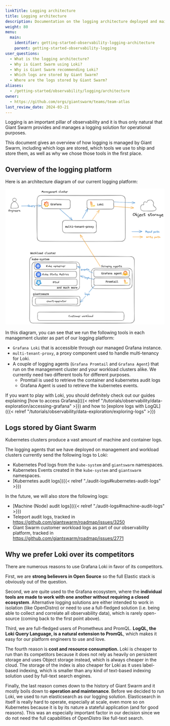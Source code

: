 ```yaml
---
linkTitle: Logging architecture
title: Logging architecture
description: Documentation on the logging architecture deployed and maintained by Giant Swarm.
weight: 80
menu:
  main:
    identifier: getting-started-observability-logging-architecture
    parent: getting-started-observability-logging
user_questions:
  - What is the logging architecture?
  - Why is Giant Swarm using Loki?
  - Why is Giant Swarm recommending Loki?
  - Which logs are stored by Giant Swarm?
  - Where are the logs stored by Giant Swarm?
aliases:
  - /getting-started/observability/logging/architecture
owner:
  - https://github.com/orgs/giantswarm/teams/team-atlas
last_review_date: 2024-03-21
---
```


Logging is an important pillar of observability and it is thus only natural that Giant Swarm provides and manages a logging solution for operational purposes.

This document gives an overview of how logging is managed by Giant Swarm, including which logs are stored, which tools we use to ship and store them, as well as why we chose those tools in the first place.

## Overview of the logging platform

Here is an architecture diagram of our current logging platform:

![Logging pipeline architecture overview](logging-architecture.png)
<!-- Source: https://drive.google.com/file/d/1Gzl0mTdJcaui_zIC9QuHcgMX3QJygALo -->

In this diagram, you can see that we run the following tools in each management cluster as part of our logging platform:

- `Grafana Loki` that is accessible through our managed Grafana instance.
- `multi-tenant-proxy`, a proxy component used to handle multi-tenancy for Loki.
- A couple of logging agents (`Grafana Promtail` and `Grafana Agent`) that run on the management cluster and your workload clusters alike. We currently need two different tools for different purposes.
    - Promtail is used to retrieve the container and kubernetes audit logs
    - Grafana Agent is used to retrieve the kubernetes events.

If you want to play with Loki, you should definitely check out our guides explaining [how to access Grafana]({{< relref "/tutorials/observability/data-exploration/accessing-grafana" >}}) and how to [explore logs with LogQL]({{< relref "/tutorials/observability/data-exploration/exploring-logs" >}})

## Logs stored by Giant Swarm

Kubernetes clusters produce a vast amount of machine and container logs.

The logging agents that we have deployed on management and workload clusters currently send the following logs to Loki:

- Kubernetes Pod logs from the `kube-system` and `giantswarm` namespaces.
- Kubernetes Events created in the `kube-system` and `giantswarm` namespaces.
- [Kubernetes audit logs]({{< relref "./audit-logs#kubernetes-audit-logs" >}})

In the future, we will also store the following logs:

- [Machine (Node) audit logs]({{< relref "./audit-logs#machine-audit-logs" >}})
- Teleport audit logs, tracked in https://github.com/giantswarm/roadmap/issues/3250
- Giant Swarm customer workload logs as part of our observability platform, tracked in https://github.com/giantswarm/roadmap/issues/2771

## Why we prefer Loki over its competitors

There are numerous reasons to use Grafana Loki in favor of its competitors.

First, we are **strong believers in Open Source** so the full Elastic stack is obviously out of the question.

Second, we are quite used to the Grafana ecosystem, where the **individual tools are made to work with one another without requiring a closed ecosystem**. Alternative logging solutions are either intended to work in isolation (like OpenDistro) or need to use a full-fledged solution (i.e. being able to collect and correlate all observability data), which is rarely open-source (coming back to the first point above).

Third, we are full-fledged users of Prometheus and PromQL. **LogQL, the Loki Query Language, is a natural extension to PromQL**, which makes it easy for our platform engineers to use and love.

The fourth reason is **cost and resource consumption.** Loki is cheaper to run than its competitors because it does not rely as heavily on persistent storage and uses Object storage instead, which is always cheaper in the cloud. The storage of the index is also cheaper for Loki as it uses label-based indexing, which is smaller than any kind of text-based indexing solution used by full-text search engines.

Finally, the last reason comes down to the history of Giant Swarm and it mostly boils down to **operation and maintenance**. Before we decided to run Loki, we used to run elasticsearch as our logging solution. Elasticsearch in itself is really hard to operate, especially at scale, even more so on Kubernetes because it is by its nature a stateful application (and for good reasons). This was an especially important factor in our decision since we do not need the full capabilities of OpenDistro like full-text search.
